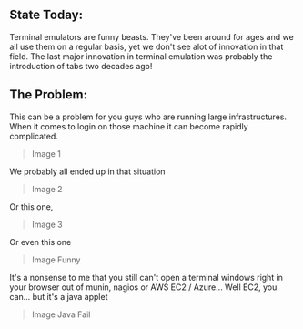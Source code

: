 
State Today:
------------

Terminal emulators are funny beasts. They've been around for ages and we all use
them on a regular basis, yet we don't see alot of innovation in that field. The
last major innovation in terminal emulation was probably the introduction of
tabs two decades ago!

The Problem:
------------

This can be a problem for you guys who are running large infrastructures. When
it comes to login on those machine it can become rapidly complicated.

> Image 1

We probably all ended up in that situation

> Image 2

Or this one,

> Image 3

Or even this one

> Image Funny

It's a nonsense to me that you still can't open a terminal windows right in your 
browser out of munin, nagios or AWS EC2 / Azure... Well EC2, you can... but it's
a java applet

> Image Java Fail


